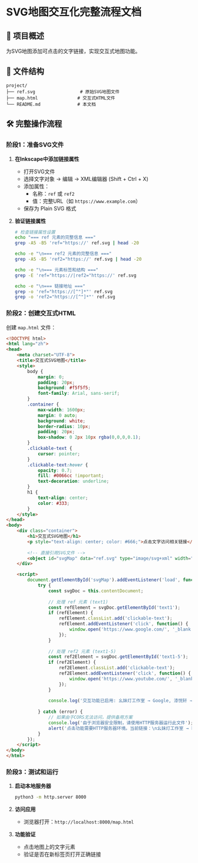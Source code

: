 # SVG地图交互化完整流程文档

## 🎯 项目概述

为SVG地图添加可点击的文字链接，实现交互式地图功能。

## 📁 文件结构

```
project/
├── ref.svg                 # 原始SVG地图文件
├── map.html               # 交互式HTML文件
└── README.md              # 本文档
```

## 🛠️ 完整操作流程

### 阶段1：准备SVG文件

1. **在Inkscape中添加链接属性**

   - 打开SVG文件
   - 选择文字对象 → 编辑 → XML编辑器 (Shift + Ctrl + X)
   - 添加属性：
     - 名称：`ref` 或 `ref2`
     - 值：完整URL（如 `https://www.example.com`）
   - 保存为 Plain SVG 格式

2. **验证链接属性**

   ```bash
   # 检查链接属性设置
   echo "=== ref 元素的完整信息 ==="
   grep -A5 -B5 'ref="https://' ref.svg | head -20
   
   echo -e "\n=== ref2 元素的完整信息 ==="
   grep -A5 -B5 'ref2="https://' ref.svg | head -20
   
   echo -e "\n=== 元素标签和结构 ==="
   grep -E 'ref="https://|ref2="https://' ref.svg
   
   echo -e "\n=== 链接地址 ==="
   grep -o 'ref="https://[^"]*"' ref.svg
   grep -o 'ref2="https://[^"]*"' ref.svg
   ```

### 阶段2：创建交互式HTML

创建 `map.html` 文件：

```html
<!DOCTYPE html>
<html lang="zh">
<head>
    <meta charset="UTF-8">
    <title>交互式SVG地图</title>
    <style>
        body { 
            margin: 0; 
            padding: 20px;
            background: #f5f5f5;
            font-family: Arial, sans-serif;
        }
        .container {
            max-width: 1600px;
            margin: 0 auto;
            background: white;
            border-radius: 10px;
            padding: 20px;
            box-shadow: 0 2px 10px rgba(0,0,0,0.1);
        }
        .clickable-text {
            cursor: pointer;
        }
        .clickable-text:hover {
            opacity: 0.7;
            fill: #0066cc !important;
            text-decoration: underline;
        }
        h1 {
            text-align: center;
            color: #333;
        }
    </style>
</head>
<body>
    <div class="container">
        <h1>交互式SVG地图</h1>
        <p style="text-align: center; color: #666;">点击文字访问相关链接</p>
        
        <!-- 直接引用SVG文件 -->
        <object id="svgMap" data="ref.svg" type="image/svg+xml" width="100%" height="600px"></object>
    </div>

    <script>
        document.getElementById('svgMap').addEventListener('load', function() {
            try {
                const svgDoc = this.contentDocument;
                
                // 处理 ref 元素 (text1)
                const refElement = svgDoc.getElementById('text1');
                if (refElement) {
                    refElement.classList.add('clickable-text');
                    refElement.addEventListener('click', function() {
                        window.open('https://www.google.com/', '_blank');
                    });
                }
                
                // 处理 ref2 元素 (text1-5)
                const ref2Element = svgDoc.getElementById('text1-5');
                if (ref2Element) {
                    ref2Element.classList.add('clickable-text');
                    ref2Element.addEventListener('click', function() {
                        window.open('https://www.youtube.com/', '_blank');
                    });
                }
                
                console.log('交互功能已启用: 幺妹灯工作室 → Google, 漆悦轩 → YouTube');
                
            } catch (error) {
                // 如果由于CORS无法访问，提供备用方案
                console.log('由于浏览器安全限制，请使用HTTP服务器运行此文件');
                alert('点击功能需要HTTP服务器环境。当前链接：\n幺妹灯工作室 → https://www.google.com/\n漆悦轩 → https://www.youtube.com/');
            }
        });
    </script>
</body>
</html>
```

### 阶段3：测试和运行

1. **启动本地服务器**

   ```bash
   python3 -m http.server 8000
   ```

2. **访问应用**

   - 浏览器打开：`http://localhost:8000/map.html`

3. **功能验证**

   - 点击地图上的文字元素
   - 验证是否在新标签页打开正确链接

```

